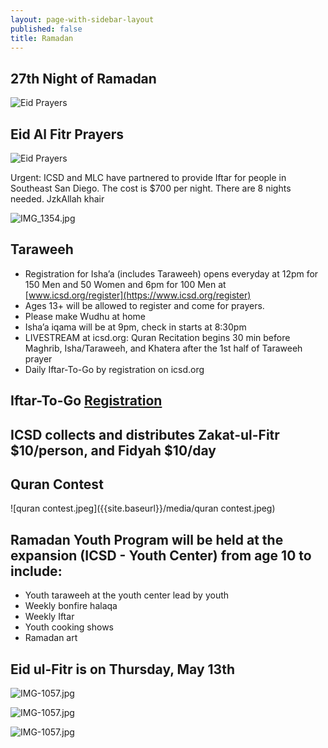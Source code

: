 ```yaml
---
layout: page-with-sidebar-layout
published: false
title: Ramadan
---
```


## 27th Night of Ramadan
![Eid Prayers](http://icsd.org/media/27th.jpeg)

## Eid Al Fitr Prayers
![Eid Prayers](http://icsd.org/media/eidprayer.jpg)

Urgent: ICSD and MLC have partnered to provide Iftar for people in Southeast San Diego. The cost is $700 per night. There are 8 nights needed. JzkAllah khair

![IMG_1354.jpg]({{site.baseurl}}/media/IMG_1354.jpg)


## Taraweeh
- Registration for Isha’a (includes Taraweeh) opens everyday at 12pm for 150 Men and 50 Women and 6pm for 100 Men at [www.icsd.org/register](https://www.icsd.org/register)  
- Ages 13+ will be allowed to register and come for prayers.  
- Please make Wudhu at home  
- Isha’a iqama will be at 9pm, check in starts at 8:30pm  
- LIVESTREAM at icsd.org: Quran Recitation begins 30 min before Maghrib, Isha/Taraweeh, and Khatera after the 1st half of Taraweeh prayer  
- Daily Iftar-To-Go by registration on icsd.org  

## Iftar-To-Go [Registration](https://www.eventbrite.com/e/150692355893)

## ICSD collects and distributes Zakat-ul-Fitr $10/person, and Fidyah $10/day  

## Quran Contest  
![quran contest.jpeg]({{site.baseurl}}/media/quran contest.jpeg)

## Ramadan Youth Program will be held at the expansion (ICSD - Youth Center) from age 10 to include: 
- Youth taraweeh at the youth center lead by youth  
- Weekly bonfire halaqa  
- Weekly Iftar  
- Youth cooking shows  
- Ramadan art  
 
## Eid ul-Fitr is on Thursday, May 13th

![IMG-1057.jpg]({{site.baseurl}}/media/ramadan-taraweeh.png)

![IMG-1057.jpg]({{site.baseurl}}/media/ramadan-daily-program.png)

![IMG-1057.jpg]({{site.baseurl}}/media/IMG-1057.jpg)

